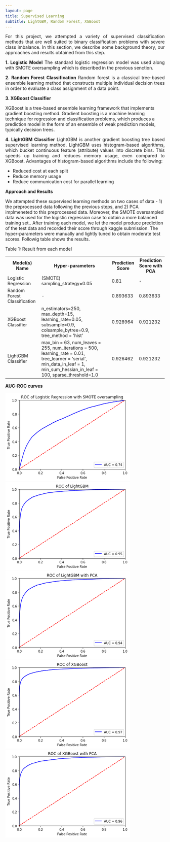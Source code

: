 ```yaml
---
layout: page
title: Supervised Learning
subtitle: LightGBM, Random Forest, XGBoost
---
```


<p style="text-align: justify;">
For this project, we attempted a variety of supervised classification methods that are well suited to binary classification problems with severe class imbalance. In this section, we describe some background theory, our approaches and results obtained from this step.
</p>

<p style="text-align: justify;">
  <b>1. Logistic Model</b>
The standard logistic regression model was used along with SMOTE oversampling which is described in the previous senction.
</p>

<p style="text-align: justify;">
  <b>2. Random Forest Classification</b>
Random forest is a classical tree-based ensemble learning method that constructs multiple individual decision trees in order to evaluate a class assignment of a data point.
<p style="text-align: justify;">
  <b>3. XGBoost Classifier</b>
</p>
XGBoost is a tree-based ensemble learning framework that implements gradient boosting method. Gradient boosting is a machine learning technique for regression and classification problems, which produces a prediction model in the form of an ensemble of weak prediction models, typically decision trees.

</p>

<p style="text-align: justify;">
  <b>4. LightGBM Classifier</b>
LightGBM is another gradient boosting tree based supervised learning method. LightGBM uses histogram-based algorithms, which bucket continuous feature (attribute) values into discrete bins. This speeds up training and reduces memory usage, even compared to XGBoost. Advantages of histogram-based algorithms include the following:
<ul>
<li>Reduced cost at each split</li>
<li>Reduce memory usage</li>
<li>Reduce communication cost for parallel learning</li>
</ul>
</p>

<p style="text-align: justify;">
  <b>Approach and Results</b>
</p>
 We attempted these supervised learning methods on two cases of data - 1) the preprocessed data following the previous steps, and 2) PCA implmeneted to this preprocessed data. Moreover, the SMOTE oversampled data was used for the logistic regression case to obtain a more balanced training set.. After training each model, we let the model produce prediction of the test data and recorded their score through kaggle submission. The hyper-parameters were manually and lightly tuned to obtain moderate test scores. Followig table shows the results.
 
Table 1: Result from each model

<table style="width:100%">
  <tr>
    <th>Model(s) Name</th>
    <th>Hyper-parameters</th>
    <th>Prediction Score</th>
    <th>Prediction Score with PCA</th>

  </tr>
  <tr>
    <td>Logistic Regression</td>
    <td>(SMOTE) sampling_strategy=0.05</td>
    <td>0.81</td>
    <td> - </td>
  </tr>
  <tr>
    <td>Random Forest Classification</td>
    <td> - </td>
    <td>0.893633</td>
    <td>0.893633</td>
  </tr>
  <tr>
    <td>XGBoost Classifier</td>
    <td>n_estimators=250,
        max_depth=15,
        learning_rate=0.05,
        subsample=0.9,
        colsample_bytree=0.9,
        tree_method = 'hist'</td>
    <td>0.928964</td>
    <td>0.921232</td>
  </tr>
  <tr>
    <td>LightGBM Classifier</td>
    <td>max_bin = 63,
    num_leaves = 255,
    num_iterations = 500,
    learning_rate = 0.01,
    tree_learner = 'serial',
    min_data_in_leaf = 1,
    min_sum_hessian_in_leaf = 100,
    sparse_threshold=1.0</td>
    <td>0.926462</td>
    <td>0.921232</td>
  </tr>
</table>

<p style="text-align: justify;">
  <b>AUC-ROC curves</b>
</p>

![Img](/assets/img/Logistic_Regression.png)
![Img](/assets/img/LightGBM.png)
![Img](/assets/img/LightGBM_with_PCA.png)
![Img](/assets/img/XGBoost.png)
![Img](/assets/img/XGBoost_with_PCA.png)
